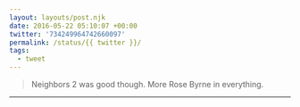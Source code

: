 ```yaml
---
layout: layouts/post.njk
date: 2016-05-22 05:10:07 +00:00
twitter: '734249964742660097'
permalink: /status/{{ twitter }}/
tags: 
  - tweet
---
```


> Neighbors 2 was good though. More Rose Byrne in everything.

---
